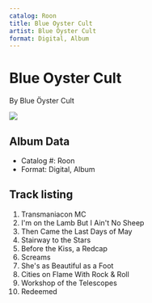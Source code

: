 ```yaml
---
catalog: Roon
title: Blue Oyster Cult
artist: Blue Öyster Cult
format: Digital, Album
---
```


# Blue Oyster Cult

By Blue Öyster Cult

![](../../assets/albumcovers/Blue_Öyster_Cult-Blue_Oyster_Cult.png)

## Album Data

- Catalog #: Roon
- Format: Digital, Album


## Track listing


1. Transmaniacon MC
2. I'm on the Lamb But I Ain't No Sheep
3. Then Came the Last Days of May
4. Stairway to the Stars
5. Before the Kiss, a Redcap
6. Screams
7. She's as Beautiful as a Foot
8. Cities on Flame With Rock & Roll
9. Workshop of the Telescopes
10. Redeemed

